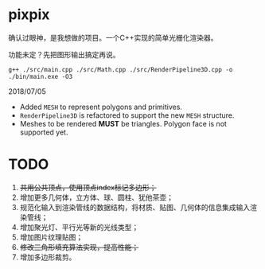 # pixpix

确认过眼神，是我想做的项目。一个C++实现的简单光栅化渲染器。

功能未定？先把图形输出搞定再说。

`g++ ./src/main.cpp ./src/Math.cpp ./src/RenderPipeline3D.cpp -o ./bin/main.exe -O3`

2018/07/05
- Added `MESH` to represent polygons and primitives.
- `RenderPipeline3D` is refactored to support the new `MESH` structure.
- Meshes to be rendered **MUST** be triangles. Polygon face is not supported yet.

# TODO

1. ~~共用公共顶点，使用顶点index标记多边形；~~
1. 增加更多几何体，立方体、球、圆柱、犹他茶壶；
1. 规范化输入到渲染管线的数据结构，将材质、贴图、几何体的信息集成输入渲染管线；
1. 增加聚光灯、平行光等新的光线类型；
1. 增加图片纹理贴图；
1. ~~修改三角形填充算法实现，提高性能；~~
1. 增加多边形裁剪。